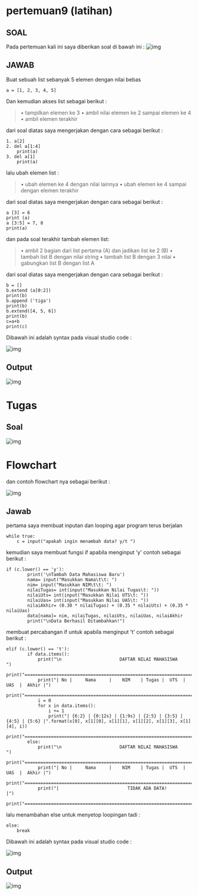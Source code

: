 # pertemuan9 (latihan)

## SOAL

Pada pertemuan kali ini saya diberikan soal di bawah ini :
![img](gambar/sssoal1.PNG)

## JAWAB

Buat sebuah list sebanyak 5 elemen dengan nilai bebas

    a = [1, 2, 3, 4, 5] 

Dan kemudian akses list sebagai berikut :

>• tampilkan elemen ke 3
>• ambil nilai elemen ke 2 sampai elemen ke 4
>• ambil elemen terakhir

dari soal diatas saya mengerjakan dengan cara sebagai berikut :

    1. a[2]
    2. del a[1:4]
        print(a)
    3. del a[1] 
        print(a)

lalu ubah elemen list :

>• ubah elemen ke 4 dengan nilai lainnya
>• ubah elemen ke 4 sampai dengan elemen terakhir

dari soal diatas saya mengerjakan dengan cara sebagai berikut :

    a [3] = 6
    print (a)
    a [3:5] = 7, 8
    print(a)

dan pada soal terakhir tambah elemen list:
>• ambil 2 bagian dari list pertama (A) dan jadikan list ke 2 (B)
>• tambah list B dengan nilai string
>• tambah list B dengan 3 nilai
>• gabungkan list B dengan list A

dari soal diatas saya mengerjakan dengan cara sebagai berikut : 

    b = []
    b.extend (a[0:2])
    print(b)
    b.append ('tiga')
    print(b)
    b.extend([4, 5, 6])
    print(b)
    c=a+b
    print(c)

Dibawah ini adalah syntax pada visual studio code :

![img](gambar/screenshot1.PNG)


## Output

![img](gambar/ssoutput1.PNG)

# Tugas

## Soal

![img](gambar/sssoal2.PNG)

# Flowchart

dan contoh flowchart nya sebagai berikut :

![img](flowchart.PNG)

## Jawab

pertama saya membuat inputan dan looping agar program terus berjalan

    while true:
        c = input("apakah ingin menambah data? y/t ")

kemudian saya membuat fungsi if apabila menginput 'y' contoh sebagai berikut :


    if (c.lower() == 'y'):                                               
            print('\nTambah Data Mahasiswa Baru')
            nama= input("Masukkan Nama\t\t: ")                                        
            nim= input("Masukkan NIM\t\t: ")                                         
            nilaiTugas= int(input("Masukkan Nilai Tugas\t: "))                              
            nilaiUts= int(input("Masukkan Nilai UTS\t: "))                                   
            nilaiUas= int(input("Masukkan Nilai UAS\t: "))                                    
            nilaiAkhir= (0.30 * nilaiTugas) + (0.35 * nilaiUts) + (0.35 * nilaiUas)              
            data[nama]= nim, nilaiTugas, nilaiUts, nilaiUas, nilaiAkhir                         
            print("\nData Berhasil Ditambahkan!")

membuat percabangan if untuk apabila menginput 't' contoh sebagai berikut : 

    elif (c.lower() == 't'):                                                                    
            if data.items():                                                                     
                print("\n                      DAFTAR NILAI MAHASISWA                    ")
                print("==================================================================")
                print("| No |     Nama     |    NIM    | Tugas |  UTS  |  UAS  |  Akhir |")
                print("==================================================================")
                i = 0
                for x in data.items():
                    i += 1
                    print("| {6:2} | {0:12s} | {1:9s} | {2:5} | {3:5} | {4:5} | {5:6} |".format(x[0], x[1][0], x[1][1], x[1][2], x[1][3], x[1][4], i))  
                print("==================================================================")
            else:
                print("\n                      DAFTAR NILAI MAHASISWA                    ")
                print("==================================================================")
                print("| No |     Nama     |    NIM    | Tugas |  UTS  |  UAS  |  Akhir |")
                print("==================================================================")
                print("|                          TIDAK ADA DATA!                       |")
                print("==================================================================")

lalu menambahan else untuk menyetop loopingan tadi :

    else:
        break

Dibawah ini adalah syntax pada visual studio code :

![img](gambar/screenshot2.PNG)

## Output

![img](gambar/ssoutput2.PNG)






